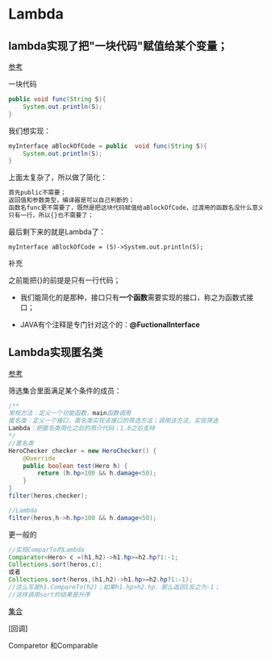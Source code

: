 # Lambda

## lambda实现了把"一块代码"赋值给某个变量；

[参考](https://mp.weixin.qq.com/s/LOpSzJ0P8JBaxvyl_QxXFA)

一块代码

```java
public void func(String S){
    System.out.println(S);
}
```

我们想实现：

```java
myInterface aBlockOfCode = public  void func(String S){
    System.out.println(S);
}
```

上面太复杂了，所以做了简化：

```markdown
首先public不需要；
返回值和参数类型，编译器是可以自己判断的；
函数名func更不需要了，既然是把这块代码赋值给aBlockOfCode，过渡用的函数名没什么意义；
只有一行，所以{}也不需要了；
```

最后剩下来的就是Lambda了：

```
myInterface aBlockOfCode = (S)->System.out.println(S);
```

补充

之前能把{}的前提是只有一行代码；

- 我们能简化的是那种，接口只有**一个函数**需要实现的接口，称之为函数式接口；

- JAVA有个注释是专门针对这个的：**@FuctionalInterface**





## Lambda实现匿名类

[参考](http://how2j.cn/k/lambda/lambda-lamdba-tutorials/697.html#nowhere)

筛选集合里面满足某个条件的成员：

```java
/**
常规方法：定义一个功能函数，main函数调用
匿名类：定义一个接口，匿名类实现该接口的筛选方法；调用该方法，实现筛选
Lambda：把匿名类简化之后的简介代码；1.8之后支持
*/
//匿名类
HeroChecker checker = new HeroChecker() {
    @Override
    public boolean test(Hero h) {
        return (h.hp>100 && h.damage<50);
    }
}
filter(heros,checker);

//Lambda
filter(heros,h->h.hp>100 && h.damage<50);

```



更一般的

```java
//实现ComparTo的Lambda
Comparator<Hero> c =(h1,h2)->h1.hp>=h2.hp?1:-1;
Collections.sort(heros,c);
或者
Collections.sort(heros,(h1,h2)->h1.hp>=h2.hp?1:-1);
//这么写是h1.CompareTo(h2)；如果h1.hp>h2.hp，那么返回1反之为-1；
//这样调用sort的结果是升序
```



[集合](https://blog.csdn.net/hui1setouxiang/article/details/88759384)

[回调]

Comparetor 和Comparable
